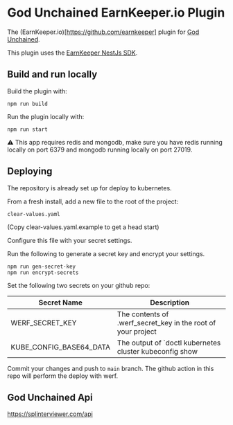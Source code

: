 # God Unchained EarnKeeper.io Plugin

The (EarnKeeper.io)[https://github.com/earnkeeper] plugin for [God Unchained](https://splintlerands.com/).

This plugin uses the [EarnKeeper NestJs SDK](https://github.com/earnkeeper/ekp-sdk-nestjs).

## Build and run locally

Build the plugin with:

```
npm run build
```

Run the plugin locally with:

```
npm run start
```

⚠️ This app requires redis and mongodb, make sure you have redis running locally on port 6379 and mongodb running locally on port 27019.

## Deploying

The repository is already set up for deploy to kubernetes. 

From a fresh install, add a new file to the root of the project:

```
clear-values.yaml
```

(Copy clear-values.yaml.example to get a head start)

Configure this file with your secret settings.

Run the following to generate a secret key and encrypt your settings.

```
npm run gen-secret-key
npm run encrypt-secrets
```

Set the following two secrets on your github repo:

Secret Name|Description
---|---
WERF_SECRET_KEY|The contents of .werf_secret_key in the root of your project
KUBE_CONFIG_BASE64_DATA|The output of `doctl kubernetes cluster kubeconfig show <config name> | base64` if using digital ocean

Commit your changes and push to `main` branch. The github action in this repo will perform the deploy with werf.

## God Unchained Api

https://splinterviewer.com/api
